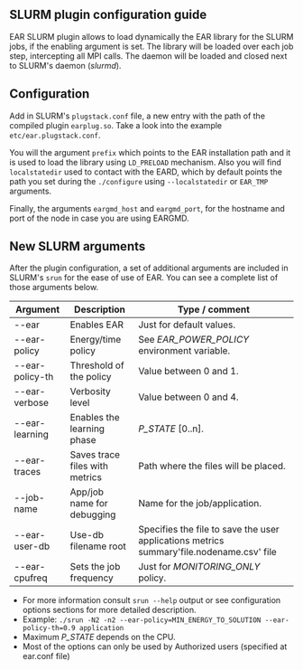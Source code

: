 SLURM plugin configuration guide
--------------------------------
EAR SLURM plugin allows to load dynamically the EAR library for the SLURM jobs, if the enabling argument is set. The library will be loaded over each job step, intercepting all MPI calls. The daemon will be loaded and closed next to SLURM's daemon (*slurmd*).

Configuration
-------------
Add in SLURM's `plugstack.conf` file, a new entry with the path of the compiled plugin `earplug.so`. Take a look into the example `etc/ear.plugstack.conf`.

You will the argument `prefix` which points to the EAR installation path and it is used to load the library using `LD_PRELOAD` mechanism. Also you will find `localstatedir` used to contact with the EARD, which by default points the path you set during the `./configure` using `--localstatedir` or `EAR_TMP` arguments.


Finally, the arguments `eargmd_host` and `eargmd_port`, for the hostname and port of the node in case you are using EARGMD.

New SLURM arguments
-------------------
After the plugin configuration, a set of additional arguments are included in SLURM's `srun` for the ease of use of EAR. You can see a complete list of those arguments below.

| Argument               | Description                    | Type / comment                                              |
| ---------------------- | ------------------------------ | ----------------------------------------------------------- |
| --ear                  | Enables EAR                    | Just for default values.                                    |
| --ear-policy           | Energy/time policy             | See *EAR_POWER_POLICY* environment variable.                |
| --ear-policy-th        | Threshold of the policy        | Value between 0 and 1.                                      |
| --ear-verbose          | Verbosity level                | Value between 0 and 4.                                      |
| --ear-learning         | Enables the learning phase     | *P_STATE* [0..n].                                           |
| --ear-traces           | Saves trace files with metrics | Path where the files will be placed.                        |
| --job-name             | App/job name for debugging     | Name for the job/application.                               |
| --ear-user-db			 | Use-db filename root			  | Specifies the file to save the user applications metrics summary'file.nodename.csv' file  |
| --ear-cpufreq          | Sets the job frequency         | Just for *MONITORING_ONLY* policy.                          |

* For more information consult `srun --help` output or see configuration options sections for more detailed description.
* Example: `./srun -N2 -n2 --ear-policy=MIN_ENERGY_TO_SOLUTION --ear-policy-th=0.9 application`
* Maximum *P_STATE* depends on the CPU.
* Most of the options can only be used by Authorized users (specified at ear.conf file)

